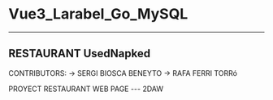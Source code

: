 # Vue3_Larabel_Go_MySQL

----------------------------
RESTAURANT UsedNapked
----------------------------
CONTRIBUTORS:
    -> SERGI BIOSCA BENEYTO
    -> RAFA FERRI TORRó

PROYECT RESTAURANT WEB PAGE --- 2DAW